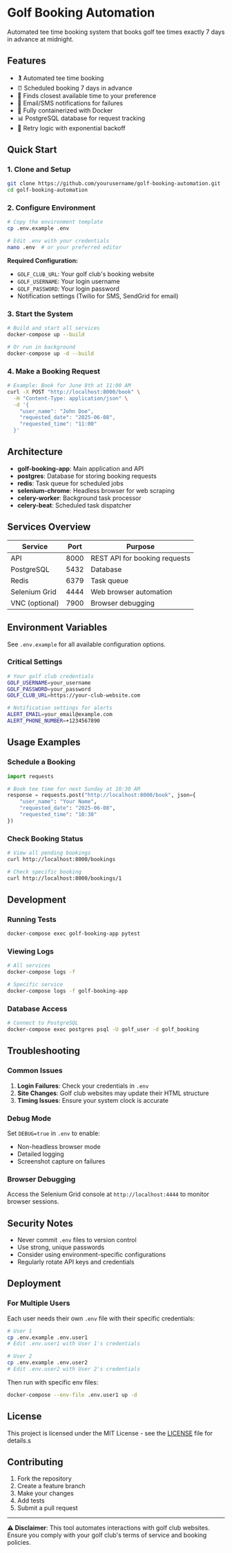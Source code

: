 # Golf Booking Automation

Automated tee time booking system that books golf tee times exactly 7 days in advance at midnight.

## Features

- 🏌️ Automated tee time booking
- ⏰ Scheduled booking 7 days in advance
- 🎯 Finds closest available time to your preference
- 📧 Email/SMS notifications for failures
- 🐳 Fully containerized with Docker
- 📊 PostgreSQL database for request tracking
- 🔄 Retry logic with exponential backoff

## Quick Start

### 1. Clone and Setup

```bash
git clone https://github.com/yourusername/golf-booking-automation.git
cd golf-booking-automation
```

### 2. Configure Environment

```bash
# Copy the environment template
cp .env.example .env

# Edit .env with your credentials
nano .env  # or your preferred editor
```

**Required Configuration:**
- `GOLF_CLUB_URL`: Your golf club's booking website
- `GOLF_USERNAME`: Your login username
- `GOLF_PASSWORD`: Your login password
- Notification settings (Twilio for SMS, SendGrid for email)

### 3. Start the System

```bash
# Build and start all services
docker-compose up --build

# Or run in background
docker-compose up -d --build
```

### 4. Make a Booking Request

```bash
# Example: Book for June 8th at 11:00 AM
curl -X POST "http://localhost:8000/book" \
  -H "Content-Type: application/json" \
  -d '{
    "user_name": "John Doe",
    "requested_date": "2025-06-08",
    "requested_time": "11:00"
  }'
```

## Architecture

- **golf-booking-app**: Main application and API
- **postgres**: Database for storing booking requests
- **redis**: Task queue for scheduled jobs
- **selenium-chrome**: Headless browser for web scraping
- **celery-worker**: Background task processor
- **celery-beat**: Scheduled task dispatcher

## Services Overview

| Service | Port | Purpose |
|---------|------|---------|
| API | 8000 | REST API for booking requests |
| PostgreSQL | 5432 | Database |
| Redis | 6379 | Task queue |
| Selenium Grid | 4444 | Web browser automation |
| VNC (optional) | 7900 | Browser debugging |

## Environment Variables

See `.env.example` for all available configuration options.

### Critical Settings

```bash
# Your golf club credentials
GOLF_USERNAME=your_username
GOLF_PASSWORD=your_password
GOLF_CLUB_URL=https://your-club-website.com

# Notification settings for alerts
ALERT_EMAIL=your_email@example.com
ALERT_PHONE_NUMBER=+1234567890
```

## Usage Examples

### Schedule a Booking

```python
import requests

# Book tee time for next Sunday at 10:30 AM
response = requests.post("http://localhost:8000/book", json={
    "user_name": "Your Name",
    "requested_date": "2025-06-08",
    "requested_time": "10:30"
})
```

### Check Booking Status

```bash
# View all pending bookings
curl http://localhost:8000/bookings

# Check specific booking
curl http://localhost:8000/bookings/1
```

## Development

### Running Tests

```bash
docker-compose exec golf-booking-app pytest
```

### Viewing Logs

```bash
# All services
docker-compose logs -f

# Specific service
docker-compose logs -f golf-booking-app
```

### Database Access

```bash
# Connect to PostgreSQL
docker-compose exec postgres psql -U golf_user -d golf_booking
```

## Troubleshooting

### Common Issues

1. **Login Failures**: Check your credentials in `.env`
2. **Site Changes**: Golf club websites may update their HTML structure
3. **Timing Issues**: Ensure your system clock is accurate

### Debug Mode

Set `DEBUG=true` in `.env` to enable:
- Non-headless browser mode
- Detailed logging
- Screenshot capture on failures

### Browser Debugging

Access the Selenium Grid console at `http://localhost:4444` to monitor browser sessions.

## Security Notes

- Never commit `.env` files to version control
- Use strong, unique passwords
- Consider using environment-specific configurations
- Regularly rotate API keys and credentials

## Deployment

### For Multiple Users

Each user needs their own `.env` file with their specific credentials:

```bash
# User 1
cp .env.example .env.user1
# Edit .env.user1 with User 1's credentials

# User 2  
cp .env.example .env.user2
# Edit .env.user2 with User 2's credentials
```

Then run with specific env files:
```bash
docker-compose --env-file .env.user1 up -d
```

## License

This project is licensed under the MIT License - see the [LICENSE](LICENSE) file for details.s

## Contributing

1. Fork the repository
2. Create a feature branch
3. Make your changes
4. Add tests
5. Submit a pull request

---

**⚠️ Disclaimer**: This tool automates interactions with golf club websites. Ensure you comply with your golf club's terms of service and booking policies.
